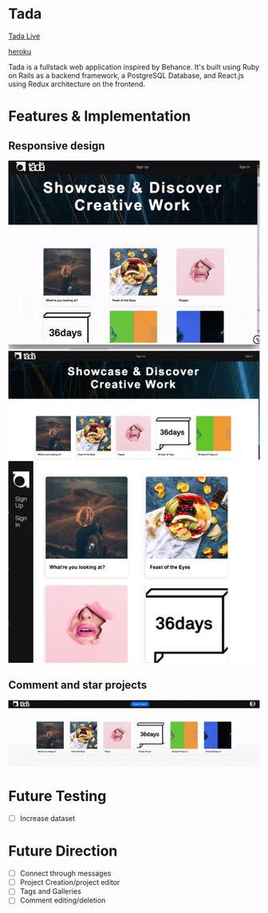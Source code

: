 # Tada 

[Tada Live][heroku]

[heroku][heroku]

[heroku]: www.tada.site

Tada is a fullstack web application inspired by Behance. It's built using Ruby on Rails as a backend framework, a PostgreSQL Database, and React.js using Redux architecture on the frontend. 


# Features & Implementation

## Responsive design
![Resize-screen](./docs/screenshots/resize.gif)
![Full-screen](./docs/screenshots/fullscreen.png)
![Smaller-screen](./docs/screenshots/smallscreen.png)

## Comment and star projects
![Resize-screen](./docs/screenshots/commentandstar.gif)


# Future Testing
- [ ] Increase dataset


# Future Direction
- [ ] Connect through messages
- [ ] Project Creation/project editor
- [ ] Tags and Galleries
- [ ] Comment editing/deletion